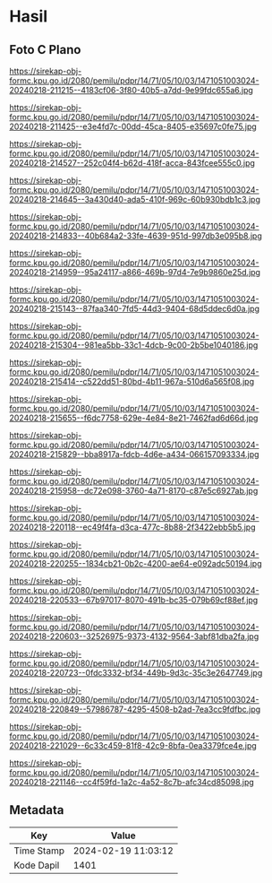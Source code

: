 # Hasil

## Foto C Plano

https://sirekap-obj-formc.kpu.go.id/2080/pemilu/pdpr/14/71/05/10/03/1471051003024-20240218-211215--4183cf06-3f80-40b5-a7dd-9e99fdc655a6.jpg

https://sirekap-obj-formc.kpu.go.id/2080/pemilu/pdpr/14/71/05/10/03/1471051003024-20240218-211425--e3e4fd7c-00dd-45ca-8405-e35697c0fe75.jpg

https://sirekap-obj-formc.kpu.go.id/2080/pemilu/pdpr/14/71/05/10/03/1471051003024-20240218-214527--252c04f4-b62d-418f-acca-843fcee555c0.jpg

https://sirekap-obj-formc.kpu.go.id/2080/pemilu/pdpr/14/71/05/10/03/1471051003024-20240218-214645--3a430d40-ada5-410f-969c-60b930bdb1c3.jpg

https://sirekap-obj-formc.kpu.go.id/2080/pemilu/pdpr/14/71/05/10/03/1471051003024-20240218-214833--40b684a2-33fe-4639-951d-997db3e095b8.jpg

https://sirekap-obj-formc.kpu.go.id/2080/pemilu/pdpr/14/71/05/10/03/1471051003024-20240218-214959--95a24117-a866-469b-97d4-7e9b9860e25d.jpg

https://sirekap-obj-formc.kpu.go.id/2080/pemilu/pdpr/14/71/05/10/03/1471051003024-20240218-215143--87faa340-7fd5-44d3-9404-68d5ddec6d0a.jpg

https://sirekap-obj-formc.kpu.go.id/2080/pemilu/pdpr/14/71/05/10/03/1471051003024-20240218-215304--981ea5bb-33c1-4dcb-9c00-2b5be1040186.jpg

https://sirekap-obj-formc.kpu.go.id/2080/pemilu/pdpr/14/71/05/10/03/1471051003024-20240218-215414--c522dd51-80bd-4b11-967a-510d6a565f08.jpg

https://sirekap-obj-formc.kpu.go.id/2080/pemilu/pdpr/14/71/05/10/03/1471051003024-20240218-215655--f6dc7758-629e-4e84-8e21-7462fad6d66d.jpg

https://sirekap-obj-formc.kpu.go.id/2080/pemilu/pdpr/14/71/05/10/03/1471051003024-20240218-215829--bba8917a-fdcb-4d6e-a434-066157093334.jpg

https://sirekap-obj-formc.kpu.go.id/2080/pemilu/pdpr/14/71/05/10/03/1471051003024-20240218-215958--dc72e098-3760-4a71-8170-c87e5c6927ab.jpg

https://sirekap-obj-formc.kpu.go.id/2080/pemilu/pdpr/14/71/05/10/03/1471051003024-20240218-220118--ec49f4fa-d3ca-477c-8b88-2f3422ebb5b5.jpg

https://sirekap-obj-formc.kpu.go.id/2080/pemilu/pdpr/14/71/05/10/03/1471051003024-20240218-220255--1834cb21-0b2c-4200-ae64-e092adc50194.jpg

https://sirekap-obj-formc.kpu.go.id/2080/pemilu/pdpr/14/71/05/10/03/1471051003024-20240218-220533--67b97017-8070-491b-bc35-079b69cf88ef.jpg

https://sirekap-obj-formc.kpu.go.id/2080/pemilu/pdpr/14/71/05/10/03/1471051003024-20240218-220603--32526975-9373-4132-9564-3abf81dba2fa.jpg

https://sirekap-obj-formc.kpu.go.id/2080/pemilu/pdpr/14/71/05/10/03/1471051003024-20240218-220723--0fdc3332-bf34-449b-9d3c-35c3e2647749.jpg

https://sirekap-obj-formc.kpu.go.id/2080/pemilu/pdpr/14/71/05/10/03/1471051003024-20240218-220849--57986787-4295-4508-b2ad-7ea3cc9fdfbc.jpg

https://sirekap-obj-formc.kpu.go.id/2080/pemilu/pdpr/14/71/05/10/03/1471051003024-20240218-221029--6c33c459-81f8-42c9-8bfa-0ea3379fce4e.jpg

https://sirekap-obj-formc.kpu.go.id/2080/pemilu/pdpr/14/71/05/10/03/1471051003024-20240218-221146--cc4f59fd-1a2c-4a52-8c7b-afc34cd85098.jpg


## Metadata

| Key        | Value               |
| ---------- | ------------------- |
| Time Stamp | 2024-02-19 11:03:12 |
| Kode Dapil | 1401                |



